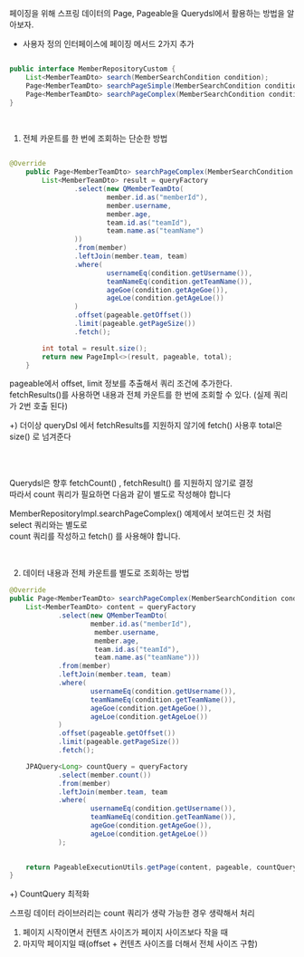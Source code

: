 페이징을 위해 스프링 데이터의 Page, Pageable을 Querydsl에서 활용하는 방법을 알아보자.

* 사용자 정의 인터페이스에 페이징 메서드 2가지 추가

```java

public interface MemberRepositoryCustom {
    List<MemberTeamDto> search(MemberSearchCondition condition);
    Page<MemberTeamDto> searchPageSimple(MemberSearchCondition condition, Pageable pageable);
    Page<MemberTeamDto> searchPageComplex(MemberSearchCondition condition, Pageable pageable);
}

```

<br/>

1. 전체 카운트를 한 번에 조회하는 단순한 방법

```java

@Override
    public Page<MemberTeamDto> searchPageComplex(MemberSearchCondition condition, Pageable pageable) {
        List<MemberTeamDto> result = queryFactory
                .select(new QMemberTeamDto(
                        member.id.as("memberId"),
                        member.username,
                        member.age,
                        team.id.as("teamId"),
                        team.name.as("teamName")
                ))
                .from(member)
                .leftJoin(member.team, team)
                .where(
                        usernameEq(condition.getUsername()),
                        teamNameEq(condition.getTeamName()),
                        ageGoe(condition.getAgeGoe()),
                        ageLoe(condition.getAgeLoe())
                )
                .offset(pageable.getOffset())
                .limit(pageable.getPageSize())
                .fetch();

        int total = result.size();
        return new PageImpl<>(result, pageable, total);
    }

```
pageable에서 offset, limit 정보를 추출해서 쿼리 조건에 추가한다.<br/>
fetchResults()를 사용하면 내용과 전체 카운트를 한 번에 조회할 수 있다. (실제 쿼리가 2번 호출 된다)

+) 더이상 queryDsl 에서 fetchResults를 지원하지 않기에 fetch() 사용후 total은 size() 로 넘겨준다

<br/><br/>

Querydsl은 향후 fetchCount() , fetchResult() 를 지원하지 않기로 결정 <br/>
따라서 count 쿼리가 필요하면 다음과 같이 별도로 작성해야 합니다

MemberRepositoryImpl.searchPageComplex() 예제에서 보여드린 것 처럼 select 쿼리와는 별도로<br/>
count 쿼리를 작성하고 fetch() 를 사용해야 합니다.

<br/>

2. 데이터 내용과 전체 카운트를 별도로 조회하는 방법

```java
@Override
public Page<MemberTeamDto> searchPageComplex(MemberSearchCondition condition, Pageable pageable) {
    List<MemberTeamDto> content = queryFactory
            .select(new QMemberTeamDto(
                    member.id.as("memberId"),
                     member.username,
                     member.age,
                     team.id.as("teamId"),
                     team.name.as("teamName")))
            .from(member)
            .leftJoin(member.team, team)
            .where(
                    usernameEq(condition.getUsername()),
                    teamNameEq(condition.getTeamName()),
                    ageGoe(condition.getAgeGoe()),
                    ageLoe(condition.getAgeLoe())
            )
            .offset(pageable.getOffset())
            .limit(pageable.getPageSize())
            .fetch();

    JPAQuery<Long> countQuery = queryFactory
            .select(member.count())
            .from(member)
            .leftJoin(member.team, team
            .where(
                    usernameEq(condition.getUsername()),
                    teamNameEq(condition.getTeamName()),
                    ageGoe(condition.getAgeGoe()),
                    ageLoe(condition.getAgeLoe())
            );
            

    return PageableExecutionUtils.getPage(content, pageable, countQuery::fetchOne); // 이 부분이 CountQuery 최적화
}

```

+) CountQuery 최적화

스프링 데이터 라이브러리는 count 쿼리가 생략 가능한 경우 생략해서 처리 <br/>
1. 페이지 시작이면서 컨텐츠 사이즈가 페이지 사이즈보다 작을 때 <br/>
2. 마지막 페이지일 때(offset + 컨텐츠 사이즈를 더해서 전체 사이즈 구함) <br/>
